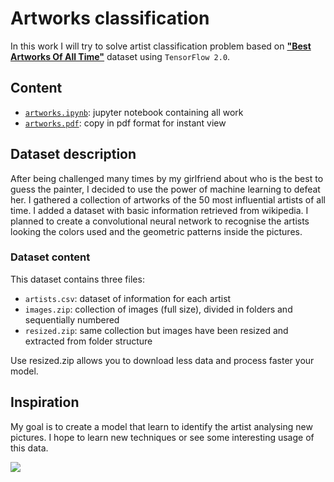 # Artworks classification

In this work I will try to solve artist classification problem based on [**"Best Artworks Of All Time"**](https://www.kaggle.com/ikarus777/best-artworks-of-all-time) dataset using `TensorFlow 2.0`. 

## Content

* [`artworks.ipynb`](https://github.com/rvg77/artworks-classification/blob/master/artworks.ipynb): jupyter notebook containing all work
* [`artworks.pdf`](https://github.com/rvg77/artworks-classification/blob/master/artworks.pdf): copy in pdf format for instant view

## Dataset description

After being challenged many times by my girlfriend about who is the best to guess the painter, I decided to use the power of machine learning to defeat her.
I gathered a collection of artworks of the 50 most influential artists of all time. I added a dataset with basic information retrieved from wikipedia. I planned to create a convolutional neural network to recognise the artists looking the colors used and the geometric patterns inside the pictures.

### Dataset content

This dataset contains three files:

* `artists.csv`: dataset of information for each artist
* `images.zip`: collection of images (full size), divided in folders and sequentially numbered
* `resized.zip`: same collection but images have been resized and extracted from folder structure

Use resized.zip allows you to download less data and process faster your model.

## Inspiration

My goal is to create a model that learn to identify the artist analysing new pictures. I hope to learn new techniques or see some interesting usage of this data.

![](https://sun9-51.userapi.com/c858136/v858136162/1c0b61/GwA18z9fPIg.jpg)

